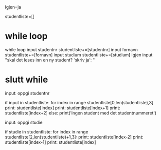 igjen=ja

studentliste=[]

# while loop
while loop
input studentnr
studentliste+=[studentnr]
input fornavn
studentliste+=[fornavn]
input studium
studentliste+=[studium]
igjen input "skal det leses inn en ny student? 'skriv ja': "
# slutt while 


input: oppgi studentnr

if input in studentliste:
    for index in range studentliste[0,len(studentliste),3]
        print: studentliste[index]
        print: studentliste[index+1]
        print: studentliste[index+2]
else:
    print('Ingen student med det studentnummeret')

input: oppgi studie

if studie in studentliste:
    for index in range studentliste[2,len(studentliste)+1,3]:
        print: studentliste[index-2]
        print: studentliste[index-1]
        print: studentliste[index]


        
